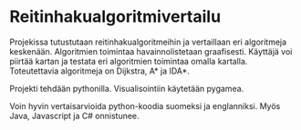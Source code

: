 # Reitinhakualgoritmivertailu

Projekissa tutustutaan reitinhakualgoritmeihin ja vertaillaan eri algoritmeja keskenään. Algoritmien toimintaa havainnolistetaan graafisesti. Käyttäjä voi piirtää kartan ja testata eri algoritmien toimintaa omalla kartalla. Toteutettavia algoritmeja on Dijkstra, A* ja IDA*.

Projekti tehdään pythonilla. Visualisointiin käytetään pygamea. 

Voin hyvin vertaisarvioida python-koodia suomeksi ja englanniksi. Myös Java, Javascript ja C# onnistunee.